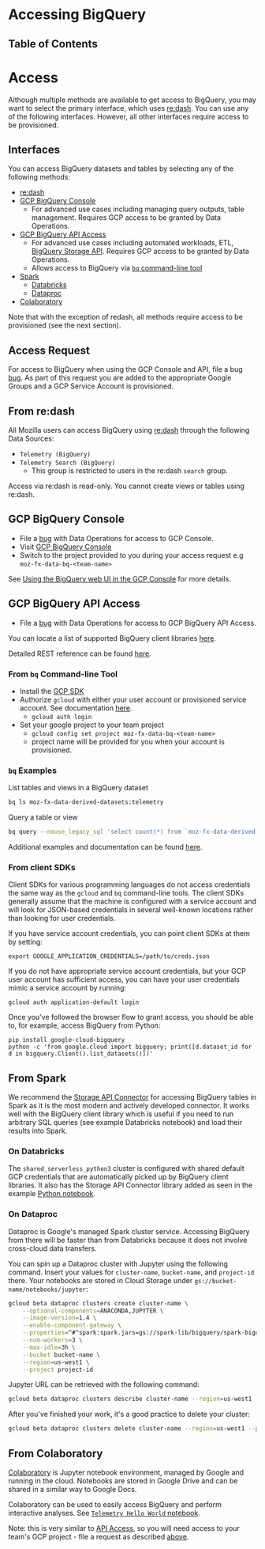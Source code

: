 # Accessing BigQuery

## Table of Contents
<!-- toc -->

# Access

Although multiple methods are available to get access to BigQuery, you may want to select the primary interface, which uses [re:dash](https://sql.telemetry.mozilla.org/). You can use any of the following interfaces. However, all other interfaces require access to be provisioned.

## Interfaces

You can access BigQuery datasets and tables by selecting any of the following methods:

- [re:dash](bigquery/querying.md#from-redash)
- [GCP BigQuery Console](bigquery/querying.md#gcp-bigquery-console)
    - For advanced use cases including managing query outputs, table management. Requires GCP access to be granted by Data Operations.
- [GCP BigQuery API Access](bigquery/querying.md#gcp-bigquery-api-access)
    - For advanced use cases including automated workloads, ETL, [BigQuery Storage API](https://cloud.google.com/bigquery/docs/reference/storage/). Requires GCP access to be granted by Data Operations.
    - Allows access to BigQuery via [`bq` command-line tool](https://cloud.google.com/bigquery/docs/bq-command-line-tool)
- [Spark](bigquery/querying.md#from-spark)
    - [Databricks](bigquery/querying.md#on-databricks)
    - [Dataproc](bigquery/querying.md#on-dataproc)
- [Colaboratory](bigquery/querying.md#from-colaboratory)

Note that with the exception of redash, all methods require access to be provisioned (see the next section).

## Access Request

For access to BigQuery when using the GCP Console and API, file a bug [bug](https://bugzilla.mozilla.org/enter_bug.cgi?assigned_to=jthomas%40mozilla.com&bug_file_loc=https%3A%2F%2Fmana.mozilla.org%2Fwiki%2Fx%2FiIPeB&bug_ignored=0&bug_severity=normal&bug_status=NEW&bug_type=task&cf_fx_iteration=---&cf_fx_points=---&comment=Please%20grant%20me%20access%20to%20the%20BigQuery%20GCP%20console%20and%20API%20Access.%20I%20work%20on%20%3Cteam%3E.%0D%0A%0D%0AMy%20mozilla.com%20ldap%20login%20is%20%3Cyour%20ldap%20login%3E%40mozilla.com.&component=Operations&contenttypemethod=list&contenttypeselection=text%2Fplain&defined_groups=1&flag_type-4=X&flag_type-607=X&flag_type-800=X&flag_type-803=X&flag_type-936=X&form_name=enter_bug&maketemplate=Remember%20values%20as%20bookmarkable%20template&op_sys=Unspecified&priority=--&product=Data%20Platform%20and%20Tools&qa_contact=jthomas%40mozilla.com&rep_platform=Unspecified&short_desc=BigQuery%20GCP%20Console%20and%20API%20Access%20for%20%3Cyour%20ldap%20login%3E%40mozilla.com&target_milestone=---&version=unspecified). As part of this request you are added to the appropriate Google Groups and a GCP Service Account is provisioned.

## From re:dash

All Mozilla users can access BigQuery using [re:dash](https://sql.telemetry.mozilla.org/) through the following Data Sources:
- `Telemetry (BigQuery)`
- `Telemetry Search (BigQuery)`
    - This group is restricted to users in the re:dash `search` group.

Access via re:dash is read-only. You cannot create views or tables using re:dash.

## GCP BigQuery Console

- File a [bug](bigquery/querying.md#access-request) with Data Operations for access to GCP Console.
- Visit [GCP BigQuery Console](https://console.cloud.google.com/bigquery)
- Switch to the project provided to you during your access request e.g `moz-fx-data-bq-<team-name>`

See [Using the BigQuery web UI in the GCP Console](https://cloud.google.com/bigquery/docs/bigquery-web-ui) for more details.

## GCP BigQuery API Access

- File a [bug](bigquery/querying.md#access-request) with Data Operations for access to GCP BigQuery API Access.

You can locate a list of supported BigQuery client libraries [here](https://cloud.google.com/bigquery/docs/reference/libraries).

Detailed REST reference can be found [here](https://cloud.google.com/bigquery/docs/reference/rest/).

### From `bq` Command-line Tool

- Install the [GCP SDK](https://cloud.google.com/sdk/)
- Authorize `gcloud` with either your user account or provisioned service account. See documentation [here](https://cloud.google.com/sdk/docs/authorizing).
    - `gcloud auth login`
- Set your google project to your team project
    - `gcloud config set project moz-fx-data-bq-<team-name>`
    - project name will be provided for you when your account is provisioned.

### `bq` Examples
List tables and views in a BigQuery dataset
``` bash
bq ls moz-fx-data-derived-datasets:telemetry
```
Query a table or view
 ``` bash
 bq query --nouse_legacy_sql 'select count(*) from `moz-fx-data-derived-datasets.telemetry.main` where submission_date = "2019-08-22" LIMIT 10'
 ```

Additional examples and documentation can be found [here](https://cloud.google.com/bigquery/docs/bq-command-line-tool).

### From client SDKs

Client SDKs for various programming languages do not access credentials the
same way as the `gcloud` and `bq` command-line tools. The client SDKs
generally assume that the machine is configured with a service account and
will look for JSON-based credentials in several well-known locations rather
than looking for user credentials.

If you have service account credentials, you can point client SDKs at them
by setting:

```
export GOOGLE_APPLICATION_CREDENTIALS=/path/to/creds.json
```

If you do not have appropriate service account credentials, but your GCP user
account has sufficient access, you can have your user credentials mimic a
service account by running:

```
gcloud auth application-default login
```

Once you've followed the browser flow to grant access, you should be able to,
for example, access BigQuery from Python:

```
pip install google-cloud-bigquery
python -c 'from google.cloud import bigquery; print([d.dataset_id for d in bigquery.Client().list_datasets()])'
```

## From Spark
We recommend the [Storage API Connector](https://github.com/GoogleCloudPlatform/spark-bigquery-connector) for accessing
BigQuery tables in Spark as it is the most modern and actively developed connector. It works well with the BigQuery
client library which is useful if you need to run arbitrary SQL queries (see example Databricks notebook) and load their
results into Spark.

### On Databricks
The `shared_serverless_python3` cluster is configured with shared default GCP credentials that are automatically picked
up by BigQuery client libraries. It also has the Storage API Connector library added as seen in the example
[Python notebook](https://dbc-caf9527b-e073.cloud.databricks.com/#notebook/141939).

### On Dataproc
Dataproc is Google's managed Spark cluster service. Accessing BigQuery from there will be faster than from Databricks
because it does not involve cross-cloud data transfers.

You can spin up a Dataproc cluster with Jupyter using the following command. Insert your values for `cluster-name`, `bucket-name`, and `project-id` there. Your notebooks are stored in Cloud Storage under `gs://bucket-name/notebooks/jupyter`:
```bash
gcloud beta dataproc clusters create cluster-name \
    --optional-components=ANACONDA,JUPYTER \
    --image-version=1.4 \
    --enable-component-gateway \
    --properties=^#^spark:spark.jars=gs://spark-lib/bigquery/spark-bigquery-latest.jar \
    --num-workers=3 \
    --max-idle=3h \
    --bucket bucket-name \
    --region=us-west1 \
    --project project-id
```

Jupyter URL can be retrieved with the following command:
```bash
gcloud beta dataproc clusters describe cluster-name --region=us-west1 --project project-id | grep Jupyter
```

After you've finished your work, it's a good practice to delete your cluster:
```bash
gcloud beta dataproc clusters delete cluster-name --region=us-west1 --project project-id --quiet
```

## From Colaboratory
[Colaboratory](https://colab.research.google.com) is Jupyter notebook environment, managed by Google and running in the cloud. Notebooks are stored in Google Drive and can be shared in a similar way to Google Docs.

Colaboratory can be used to easily access BigQuery and perform interactive analyses. See [`Telemetry Hello World` notebook](https://colab.research.google.com/drive/1uXmrPnqzDATiCVH2RNJKD8obIZuofFHx).

Note: this is very similar to [API Access](bigquery/querying.md#gcp-bigquery-api-access), so you will need access to your team's GCP project - file a request as described [above](bigquery/querying.md#access-request).
